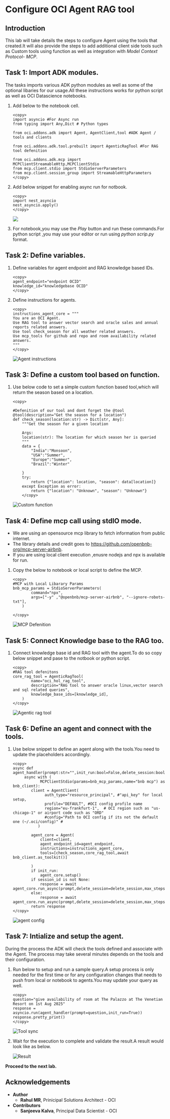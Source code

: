 # Configure OCI Agent RAG tool

## Introduction

This lab will take details the steps to configure Agent using the tools that created.It will also provide the steps to add additional client side tools such as Custom tools using function as well as integration with *Model Context Protocol- MCP*.

## Task 1: Import ADK modules.
The tasks imports various ADK python modules as well as some of the optional libaries for our usage.All these instructions works for python script as well as OCI Datascience notebooks.

1. Add below to the notebook cell.

    ```
    <copy>
    import asyncio #For Async run 
    from typing import Any,Dict # Python types 

    from oci.addons.adk import Agent, AgentClient,tool #ADK Agent / tools and clients

    from oci.addons.adk.tool.prebuilt import AgenticRagTool #For RAG tool defenition 

    from oci.addons.adk.mcp import MCPClientStreamableHttp,MCPClientStdio
    from mcp.client.stdio import StdioServerParameters
    from mcp.client.session_group import StreamableHttpParameters
    </copy>
    ```
1. Add below snippet for enabling async run for notbook.

    ```
    <copy>
    import nest_asyncio
    nest_asyncio.apply()
    </copy>
    ```

    ![](images/module_import.png)
1. For notebook,you may use the *Play* button and run these commands.For python script ,you may use your editor or run using *python scrip.py* format.


## Task 2: Define variables.

1. Define variables for agent endpoint and RAG knowledge based IDs.

    ```
    <copy>
    agent_endpoint="endpoint OCID"
    knowledge_id="knowledgebase OCID"
    </copy>
    ```
1. Define instructions for agents.

    ```
    <copy>
    instructions_agent_core = """
    You are an OCI Agent.
    Use RAG tool to answer vector search and oracle sales and annual reports related answers.
    Use tool check_season for all weather related answers.
    Use mcp_tools for github and repo and room availability related answers.
    """
    </copy>
    ```

    ![Agent instructions](images/agent_instructions.png)

## Task 3: Define a custom tool based on function.

1. Use below code to set a simple custom function based tool,which will return the season based on a location.

    ```
    <copy>

    #Defenition of our tool and dont forget the @tool
    @tool(description="Get the season for a location")
    def check_season(location:str) -> Dict[str, Any]:
        """Get the season for a given location

        Args:
        location(str): The location for which season her is queried
        """
        data = {
            "India":"Monsoon",
            "USA":"Summer",
            "Europe":"Summer",
            "Brazil":"Winter"

        }
        try:
            return {"location": location, "season": data[location]}
        except Exception as error:
            return {"location": "Unknown", "season": "Unknown"}
        </copy>
    ```

    ![Custom function](images/custom_function.png)

## Task 4: Define mcp call using stdIO mode.

* We are using an opensource mcp library to fetch information from public internet.
* The library details and credit goes to https://github.com/openbnb-org/mcp-server-airbnb.
* If you are using local client execution ,enusre nodejs and npx is available for run.

1. Copy the below to notebook or local script to define the MCP.

    ```
    <copy>
    #MCP with Local Libarary Params 
    bnb_mcp_params = StdioServerParameters(
            command="npx",
            args=["-y" ,"@openbnb/mcp-server-airbnb", "--ignore-robots-txt"],
        )

    </copy>
    ```

    ![MCP Defenition](images/mcp.png)


## Task 5: Connect Knowledge base to the RAG too.

1. Connect knowledge base id and RAG tool with the agent.To do so copy below snippet and pase to the notbook or python script.

    ```
    <copy>
    #RAG tool defenitons
    core_rag_tool = AgenticRagTool(
            name="oci_hol_rag_tool",
            description="RAG tool to answer oracle linux,vector search and sql related queries",
            knowledge_base_ids=[knowledge_id],
        )
    </copy>
    ```

    ![Agentic rag tool](images/agent_rag.png)

## Task 6: Define an agent and connect with the tools.

1. Use below snippet to define an agent along with the tools.You need to update the placeholders accordingly.

    ```
    <copy>
    async def agent_handler(prompt:str="",init_run:bool=False,delete_session:bool=True,session_id:str=None):
         async with (
                MCPClientStdio(params=bnb_mcp_params,name="bnb mcp") as bnb_client):
            client = AgentClient(
                  auth_type="resource_principal", #"api_key" for local setup,
                  profile="DEFAULT", #OCI config profile name
                  region="eu-frankfurt-1",  # OCI region such as "us-chicago-1" or airport code such as "ORD"
                  #config="Path to OCI config if its not the default one (~/.oci/config)" #
               )
    
            agent_core = Agent(
                client=client,
                agent_endpoint_id=agent_endpoint,
                instructions=instructions_agent_core,
                tools=[check_season,core_rag_tool,await bnb_client.as_toolkit()]
                
            )
            if init_run:
                agent_core.setup()
            if session_id is not None:
                response = await agent_core.run_async(prompt,delete_session=delete_session,max_steps=5,session_id=session_id)
            else:
                response = await agent_core.run_async(prompt,delete_session=delete_session,max_steps=5)
            return response
    </copy>
    ```
    ![agent config](images/agent_setup.png)



## Task 7: Intialize and setup the agent.
During the process the ADK will check the tools defined and associate with the Agent.
The process may take several minutes depends on the tools and their configuration.

1. Run below to setup and run a sample query.A setup process is only needed for the first time or for any configuration changes that needs to push from local or notebook to agents.You may update your query as well.

    ```
    <copy>
    question="give availability of room at The Palazzo at The Venetian Resort on 1st Aug 2025"
    response = asyncio.run(agent_handler(prompt=question,init_run=True)) 
    response.pretty_print()
    </copy>
    ```
    ![Tool sync](images/tool_sync.png)


1. Wait for the execution to complete and validate the result.A result would look like as below.

    ![Result](images/mcp_results.png)


**Proceed to the next lab.**

## Acknowledgements

* **Author**
    * **Rahul MR**, Prinicipal Solutions Architect - OCI 
* **Contributors**
    * **Sanjeeva Kalva**, Principal Data Scientist - OCI 